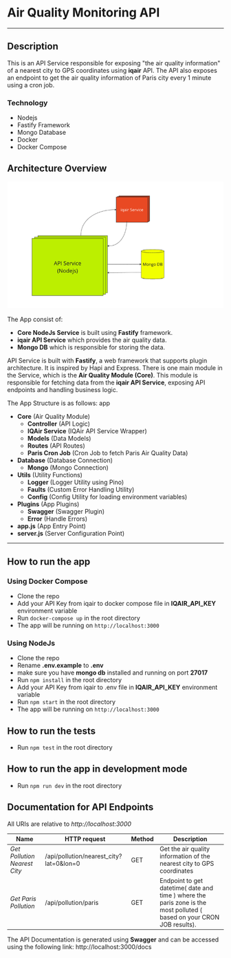 # Air Quality Monitoring API
---
## Description

This is an API Service responsible for exposing "the air quality information" of a nearest city to GPS coordinates using **iqair** API. The API also exposes an endpoint to get the air quality information of Paris city every 1 minute using a cron job.
### Technology
- Nodejs
- Fastify Framework
- Mongo Database
- Docker
- Docker Compose


## Architecture Overview

![Alt text](https://github.com/mostafaSalah12/air_quality/blob/master/docs/architecture.png "air quality architecture")

The App consist of:
- **Core NodeJs Service** is built using **Fastify** framework.
- **iqair API Service** which provides the air quality data.
- **Mongo DB** which is responsible for storing the data. 

API Service is built with **Fastify**, a web framework that supports plugin architecture. It is inspired by Hapi and Express. There is one main module in the Service, which is the **Air Quality Module (Core)**. This module is responsible for fetching data from the **iqair API Service**, exposing API endpoints and handling business logic.

The App Structure is as follows:
app
- **Core** (Air Quality Module)
    - **Controller** (API Logic)
    - **IQAir Service** (IQAir API Service Wrapper)
    - **Models** (Data Models)
    - **Routes** (API Routes)
    - **Paris Cron Job** (Cron Job to fetch Paris Air Quality Data)
- **Database** (Database Connection)
    - **Mongo** (Mongo Connection)
- **Utils** (Utility Functions)
    - **Logger** (Logger Utility using Pino)
    - **Faults** (Custom Error Handling Utility)
    - **Config** (Config Utility for loading environment variables)
- **Plugins** (App Plugins)
    - **Swagger** (Swagger Plugin)
    - **Error** (Handle Errors)
- **app.js** (App Entry Point)
- **server.js** (Server Configuration Point)

---

## How to run the app

### Using Docker Compose
- Clone the repo
- Add your API Key from iqair to docker compose file in **IQAIR_API_KEY** environment variable
- Run `docker-compose up` in the root directory
- The app will be running on `http://localhost:3000`

### Using NodeJs

- Clone the repo
- Rename **.env.example** to **.env**
- make sure you have **mongo db** installed and running on port **27017**
- Run `npm install` in the root directory
- Add your API Key from iqair to .env file in **IQAIR_API_KEY** environment variable
- Run `npm start` in the root directory
- The app will be running on `http://localhost:3000`


## How to run the tests

- Run ``` npm test ``` in the root directory

## How to run the app in development mode

- Run ``` npm run dev ``` in the root directory


## Documentation for API Endpoints

All URIs are relative to *http://localhost:3000*

Name  | HTTP request | Method |Description
------------ | ------------- | ------------- | -------------
*Get Pollution Nearest City* | /api/pollution/nearest_city?lat=0&lon=0 | GET | Get the air quality information of the nearest city to GPS coordinates
*Get Paris Pollution* | /api/pollution/paris | GET | Endpoint to get datetime( date and time ) where the paris zone is the most polluted ( based on your CRON JOB results).


The API Documentation is generated using **Swagger** and can be accessed using the following link:
http://localhost:3000/docs
